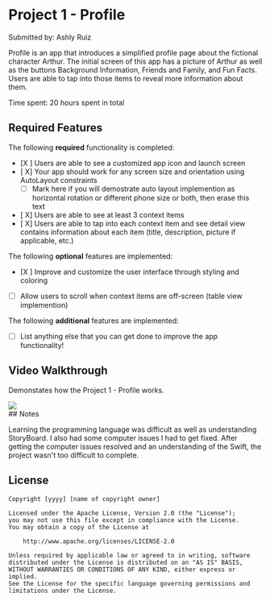 # Project 1 - Profile

Submitted by: Ashly Ruiz

Profile is an app that introduces a simplified profile page about the fictional character Arthur. The initial screen of this app has a picture of Arthur as well as the buttons Background Information, Friends and Family, and Fun Facts. Users are able to tap into those items to reveal more information about them.

Time spent: 20 hours spent in total

## Required Features

The following **required** functionality is completed:

- [X ] Users are able to see a customized app icon and launch screen
- [ X] Your app should work for any screen size and orientation using AutoLayout constraints
  - [ ] Mark here if you will demostrate auto layout implemention as horizontal rotation or different phone size or both, then erase this text
- [ X] Users are able to see at least 3 context items
- [ X] Users are able to tap into each context item and see detail view contains information about each item (title, description, picture if applicable, etc.)
 
The following **optional** features are implemented:

- [X ] Improve and customize the user interface through styling and coloring
- [ ] Allow users to scroll when context items are off-screen (table view implemention)

The following **additional** features are implemented:

- [ ] List anything else that you can get done to improve the app functionality!

## Video Walkthrough
Demonstates how the Project 1 - Profile works.

<div>
    <a href="https://www.loom.com/share/1be0f73e9e4946ac97b9c4e6c3633aec">
    </a>
    <a href="https://www.loom.com/share/1be0f73e9e4946ac97b9c4e6c3633aec">
      <img style="max-width:300px;" src="https://cdn.loom.com/sessions/thumbnails/1be0f73e9e4946ac97b9c4e6c3633aec-with-play.gif">
    </a>
  </div>
## Notes

Learning the programming language was difficult as well as understanding StoryBoard. I also had some computer issues I had to get fixed. After getting the computer issues resolved and an understanding of the Swift, the project wasn't too difficult to complete. 

## License

    Copyright [yyyy] [name of copyright owner]

    Licensed under the Apache License, Version 2.0 (the "License");
    you may not use this file except in compliance with the License.
    You may obtain a copy of the License at

        http://www.apache.org/licenses/LICENSE-2.0

    Unless required by applicable law or agreed to in writing, software
    distributed under the License is distributed on an "AS IS" BASIS,
    WITHOUT WARRANTIES OR CONDITIONS OF ANY KIND, either express or implied.
    See the License for the specific language governing permissions and
    limitations under the License.
